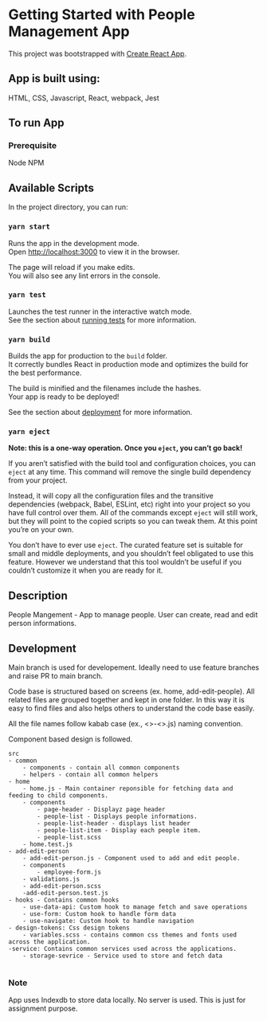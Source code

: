 # Getting Started with People Management App

This project was bootstrapped with [Create React App](https://github.com/facebook/create-react-app).

## App is built using:

HTML,
CSS,
Javascript,
React,
webpack,
Jest

## To run App

### Prerequisite

Node
NPM

## Available Scripts

In the project directory, you can run:

### `yarn start`

Runs the app in the development mode.\
Open [http://localhost:3000](http://localhost:3000) to view it in the browser.

The page will reload if you make edits.\
You will also see any lint errors in the console.

### `yarn test`

Launches the test runner in the interactive watch mode.\
See the section about [running tests](https://facebook.github.io/create-react-app/docs/running-tests) for more information.

### `yarn build`

Builds the app for production to the `build` folder.\
It correctly bundles React in production mode and optimizes the build for the best performance.

The build is minified and the filenames include the hashes.\
Your app is ready to be deployed!

See the section about [deployment](https://facebook.github.io/create-react-app/docs/deployment) for more information.

### `yarn eject`

**Note: this is a one-way operation. Once you `eject`, you can’t go back!**

If you aren’t satisfied with the build tool and configuration choices, you can `eject` at any time. This command will remove the single build dependency from your project.

Instead, it will copy all the configuration files and the transitive dependencies (webpack, Babel, ESLint, etc) right into your project so you have full control over them. All of the commands except `eject` will still work, but they will point to the copied scripts so you can tweak them. At this point you’re on your own.

You don’t have to ever use `eject`. The curated feature set is suitable for small and middle deployments, and you shouldn’t feel obligated to use this feature. However we understand that this tool wouldn’t be useful if you couldn’t customize it when you are ready for it.

## Description

People Mangement  - App to manage people. User can create, read and edit person informations.

## Development

Main branch is used for developement. Ideally need to use feature branches and raise PR to main branch.


Code base is structured based on screens (ex. home, add-edit-people). All related files are grouped together and kept in one folder. In this way it is easy to find files and also helps others to understand the code base easily.

All the file names follow kabab case (ex., <>-<>.js) naming convention.

Component based design is followed.
```
src
- common
    - components - contain all common components
    - helpers - contain all common helpers
- home
    - home.js - Main container reponsible for fetching data and feeding to child components.
    - components
        - page-header - Displayz page header
        - people-list - Displays people informations.
        - people-list-header - displays list header
        - people-list-item - Display each people item.
        - people-list.scss
    - home.test.js
- add-edit-person
    - add-edit-person.js - Component used to add and edit people.
    - components
        - employee-form.js
    - validations.js
    - add-edit-person.scss
    -add-edit-person.test.js
- hooks - Contains common hooks
    - use-data-api: Custom hook to manage fetch and save operations
    - use-form: Custom hook to handle form data
    - use-navigate: Custom hook to handle navigation
- design-tokens: Css design tokens
    - variables.scss - contains common css themes and fonts used across the application.
-service: Contains common services used across the applications.
    - storage-sevrice - Service used to store and fetch data
  

```
### Note

App uses Indexdb to store data locally. No server is used. This is just for assignment purpose.